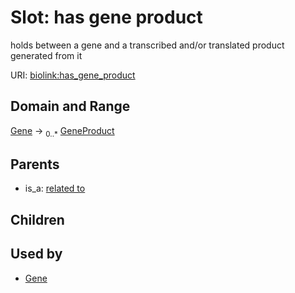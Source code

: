 
# Slot: has gene product


holds between a gene and a transcribed and/or translated product generated from it

URI: [biolink:has_gene_product](https://w3id.org/biolink/vocab/has_gene_product)

## Domain and Range

[Gene](Gene.md) ->  <sub>0..*</sub> [GeneProduct](GeneProduct.md)

## Parents

 *  is_a: [related to](related_to.md)

## Children


## Used by

 * [Gene](Gene.md)

